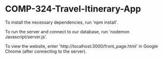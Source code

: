 # COMP-324-Travel-Itinerary-App

To install the necessary dependencies, run 'npm install'.

To run the server and connect to our database, run 'nodemon Javascript/server.js'.

To view the website, enter 'http://localhost:3000/front_page.html' in Google Chrome (after connecting to the server).
